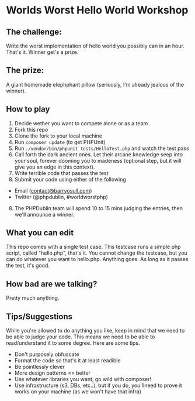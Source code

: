 # Worlds Worst Hello World Workshop

## The challenge:
Write the worst implementation of hello world you possibly can in an hour. That's it. Winner get's a prize.

## The prize:
A giant homemade elephphant pillow (seriously, I'm already jealous of the winner).

## How to play
1. Decide wether you want to compete alone or as a team
1. Fork this repo
2. Clone the fork to your local machine
3. Run `composer update` (to get PHPUnit)
4. Run `./vendor/bin/phpunit tests/HelloTest.php` and watch the test pass
5. Call forth the dark ancient ones. Let their arcane knowledge seep into your soul, forever dooming you to madeness (optional step, but it will give you an edge in this context). 
6. Write terrible code that passes the test
7. Submit your code using either of the following
  - Email (contact@barryosull.com)
  - Twitter (@phpdublin, #worldworstphp)
8. The PHPDublin team will spend 10 to 15 mins judging the entries, then we'll announce a winner.

## What you can edit
This repo comes with a single test case. This testcase runs a simple php script, called "hello.php", that's it.
You cannot change the testcase, but you can do whatever you want to hello.php. Anything goes. As long as it passes the test, it's good.

## How bad are we talking?
Pretty much anything.

## Tips/Suggestions
While you're allowed to do anything you like, keep in mind that we need to be able to judge your code. This means we need to be able to read/understand it to some degree. Here are some tips.
- Don't purposely obfuscate
- Format the code so that's it at least readible
- Be pointlessly clever
- More design patterns == better
- Use whatever libraries you want, go wild with composer!
- Use infrastructure (s3, DBs, etc..), but if you do, you'llneed to prove it works on your machine (as we won't have that infra)




